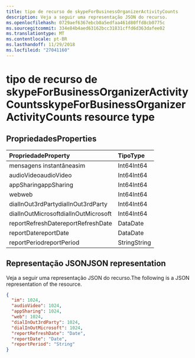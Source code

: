 ```yaml
---
title: tipo de recurso de skypeForBusinessOrganizerActivityCounts
description: Veja a seguir uma representação JSON do recurso.
ms.openlocfilehash: 0729aef6367ebcb0a5edfaa461d80ffd8cb0775c
ms.sourcegitcommit: 334e84b4aed63162bcc31831cffd6d363dafee02
ms.translationtype: MT
ms.contentlocale: pt-BR
ms.lasthandoff: 11/29/2018
ms.locfileid: "27041160"
---
```

# <a name="skypeforbusinessorganizeractivitycounts-resource-type"></a><span data-ttu-id="2954d-103">tipo de recurso de skypeForBusinessOrganizerActivityCounts</span><span class="sxs-lookup"><span data-stu-id="2954d-103">skypeForBusinessOrganizerActivityCounts resource type</span></span>

## <a name="properties"></a><span data-ttu-id="2954d-104">Propriedades</span><span class="sxs-lookup"><span data-stu-id="2954d-104">Properties</span></span>

| <span data-ttu-id="2954d-105">Propriedade</span><span class="sxs-lookup"><span data-stu-id="2954d-105">Property</span></span>           | <span data-ttu-id="2954d-106">Tipo</span><span class="sxs-lookup"><span data-stu-id="2954d-106">Type</span></span>   |
| :----------------- | :----- |
| <span data-ttu-id="2954d-107">mensagens instantâneas</span><span class="sxs-lookup"><span data-stu-id="2954d-107">im</span></span>                 | <span data-ttu-id="2954d-108">Int64</span><span class="sxs-lookup"><span data-stu-id="2954d-108">Int64</span></span>  |
| <span data-ttu-id="2954d-109">audioVideo</span><span class="sxs-lookup"><span data-stu-id="2954d-109">audioVideo</span></span>         | <span data-ttu-id="2954d-110">Int64</span><span class="sxs-lookup"><span data-stu-id="2954d-110">Int64</span></span>  |
| <span data-ttu-id="2954d-111">appSharing</span><span class="sxs-lookup"><span data-stu-id="2954d-111">appSharing</span></span>         | <span data-ttu-id="2954d-112">Int64</span><span class="sxs-lookup"><span data-stu-id="2954d-112">Int64</span></span>  |
| <span data-ttu-id="2954d-113">web</span><span class="sxs-lookup"><span data-stu-id="2954d-113">web</span></span>                | <span data-ttu-id="2954d-114">Int64</span><span class="sxs-lookup"><span data-stu-id="2954d-114">Int64</span></span>  |
| <span data-ttu-id="2954d-115">dialInOut3rdParty</span><span class="sxs-lookup"><span data-stu-id="2954d-115">dialInOut3rdParty</span></span>  | <span data-ttu-id="2954d-116">Int64</span><span class="sxs-lookup"><span data-stu-id="2954d-116">Int64</span></span>  |
| <span data-ttu-id="2954d-117">dialInOutMicrosoft</span><span class="sxs-lookup"><span data-stu-id="2954d-117">dialInOutMicrosoft</span></span> | <span data-ttu-id="2954d-118">Int64</span><span class="sxs-lookup"><span data-stu-id="2954d-118">Int64</span></span>  |
| <span data-ttu-id="2954d-119">reportRefreshDate</span><span class="sxs-lookup"><span data-stu-id="2954d-119">reportRefreshDate</span></span>  | <span data-ttu-id="2954d-120">Data</span><span class="sxs-lookup"><span data-stu-id="2954d-120">Date</span></span>   |
| <span data-ttu-id="2954d-121">reportDate</span><span class="sxs-lookup"><span data-stu-id="2954d-121">reportDate</span></span>         | <span data-ttu-id="2954d-122">Data</span><span class="sxs-lookup"><span data-stu-id="2954d-122">Date</span></span>   |
| <span data-ttu-id="2954d-123">reportPeriod</span><span class="sxs-lookup"><span data-stu-id="2954d-123">reportPeriod</span></span>       | <span data-ttu-id="2954d-124">String</span><span class="sxs-lookup"><span data-stu-id="2954d-124">String</span></span> |

## <a name="json-representation"></a><span data-ttu-id="2954d-125">Representação JSON</span><span class="sxs-lookup"><span data-stu-id="2954d-125">JSON representation</span></span>

<span data-ttu-id="2954d-126">Veja a seguir uma representação JSON do recurso.</span><span class="sxs-lookup"><span data-stu-id="2954d-126">The following is a JSON representation of the resource.</span></span>

<!-- {
  "blockType": "resource",
  "@odata.type": "microsoft.graph.skypeForBusinessOrganizerActivityCounts"
} -->

```json
{
  "im": 1024, 
  "audioVideo": 1024, 
  "appSharing": 1024, 
  "web": 1024, 
  "dialInOut3rdParty": 1024, 
  "dialInOutMicrosoft": 1024, 
  "reportRefreshDate": "Date", 
  "reportDate": "Date", 
  "reportPeriod": "String"
}
```
